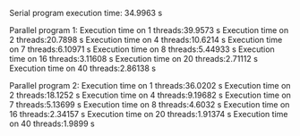Serial program execution time:  34.9963 s


Parallel program 1:
Execution time on 1 threads:39.9573 s
Execution time on 2 threads:20.7898 s
Execution time on 4 threads:10.6214 s
Execution time on 7 threads:6.10971 s
Execution time on 8 threads:5.44933 s
Execution time on 16 threads:3.11608 s
Execution time on 20 threads:2.71112 s
Execution time on 40 threads:2.86138 s


Parallel program 2:
Execution time on 1 threads:36.0202 s
Execution time on 2 threads:18.1252 s
Execution time on 4 threads:9.19682 s
Execution time on 7 threads:5.13699 s
Execution time on 8 threads:4.6032 s
Execution time on 16 threads:2.34157 s
Execution time on 20 threads:1.91374 s
Execution time on 40 threads:1.9899 s